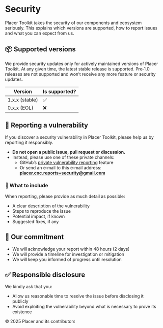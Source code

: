 # Security

Placer Toolkit takes the security of our components and ecosystem seriously. This explains which versions are supported, how to report issues and what you can expect from us.

## 📦 Supported versions

We provide security updates only for actively maintained versions of Placer Toolkit. At any given time, the latest stable release is supported. Pre‐1.0 releases are not supported and won’t receive any more feature or security updates.

| Version        | Is supported? |
| -------------- | ------------- |
| 1.x.x (stable) | ✅            |
| 0.x.x (EOL)    | ❌            |

## 🐞 Reporting a vulnerability

If you discover a security vulnerability in Placer Toolkit, please help us by reporting it responsibly.

- **Do not open a public issue, pull request or discussion.**
- Instead, please use one of these private channels:
    - GitHub’s [private vulnerability reporting](https://docs.github.com/en/code-security/security-advisories) feature
    - Or send an e‐mail to this e‐mail address: **[placer.coc.reports+security@gmail.com](mailto:placer.coc.reports+security@gmail.com&subject=SECURITY%3A%20)**

### 📝 What to include

When reporting, please provide as much detail as possible:

- A clear description of the vulnerability
- Steps to reproduce the issue
- Potential impact, if known
- Suggested fixes, if any

## 🤝 Our commitment

- We will acknowledge your report within 48 hours (2 days)
- We will provide a timeline for investigation or mitigation
- We will keep you informed of progress until resolution

## ✅ Responsible disclosure

We kindly ask that you:

- Allow us reasonable time to resolve the issue before disclosing it publicly
- Avoid exploiting the vulnerability beyond what is necessary to prove its existence

© 2025 Placer and its contributors
